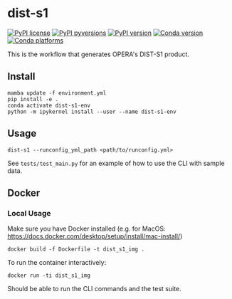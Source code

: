 # dist-s1

[![PyPI license](https://img.shields.io/pypi/l/dist-s1.svg)](https://pypi.python.org/pypi/dist-s1/)
[![PyPI pyversions](https://img.shields.io/pypi/pyversions/dist-s1.svg)](https://pypi.python.org/pypi/dist-s1/)
[![PyPI version](https://img.shields.io/pypi/v/dist-s1.svg)](https://pypi.python.org/pypi/dist-s1/)
[![Conda version](https://img.shields.io/conda/vn/conda-forge/dist_s1)](https://anaconda.org/conda-forge/dist_s1)
[![Conda platforms](https://img.shields.io/conda/pn/conda-forge/dist_s1)](https://anaconda.org/conda-forge/dist_s1)

This is the workflow that generates OPERA's DIST-S1 product.

## Install

```
mamba update -f environment.yml
pip install -e .
conda activate dist-s1-env
python -m ipykernel install --user --name dist-s1-env
```

## Usage

```
dist-s1 --runconfig_yml_path <path/to/runconfig.yml>
```

See `tests/test_main.py` for an example of how to use the CLI with sample data.


## Docker

### Local Usage

Make sure you have Docker installed (e.g. for MacOS: https://docs.docker.com/desktop/setup/install/mac-install/)

```
docker build -f Dockerfile -t dist_s1_img .
```
To run the container interactively:
```
docker run -ti dist_s1_img
```
Should be able to run the CLI commands and the test suite.
